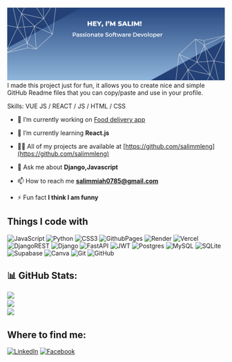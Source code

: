 ![I am GitHub Readme Generator's creator](https://github.com/salimmleng/smart_care/blob/main/Kal%20Patel.png?raw=true)
I made this project just for fun, it allows you to create nice and simple GitHub Readme files that you can copy/paste and use in your profile.

Skills: VUE JS / REACT / JS / HTML / CSS


- 🔭 I’m currently working on [Food delivery app](https://salimmleng.github.io/Food-delivery/)

- 🌱 I’m currently learning **React.js**

- 👨‍💻 All of my projects are available at [https://github.com/salimmleng](https://github.com/salimmleng)

- 💬 Ask me about **Django,Javascript**

- 📫 How to reach me **salimmiah0785@gmail.com**

- ⚡ Fun fact **I think I am funny**

## Things I code with
![JavaScript](https://img.shields.io/badge/javascript-%23323330.svg?style=for-the-badge&logo=javascript&logoColor=%23F7DF1E) ![Python](https://img.shields.io/badge/python-3670A0?style=for-the-badge&logo=python&logoColor=ffdd54) ![CSS3](https://img.shields.io/badge/css3-%231572B6.svg?style=for-the-badge&logo=css3&logoColor=white) ![GithubPages](https://img.shields.io/badge/github%20pages-121013?style=for-the-badge&logo=github&logoColor=white) ![Render](https://img.shields.io/badge/Render-%46E3B7.svg?style=for-the-badge&logo=render&logoColor=white) ![Vercel](https://img.shields.io/badge/vercel-%23000000.svg?style=for-the-badge&logo=vercel&logoColor=white) ![DjangoREST](https://img.shields.io/badge/DJANGO-REST-ff1709?style=for-the-badge&logo=django&logoColor=white&color=ff1709&labelColor=gray) ![Django](https://img.shields.io/badge/django-%23092E20.svg?style=for-the-badge&logo=django&logoColor=white) ![FastAPI](https://img.shields.io/badge/FastAPI-005571?style=for-the-badge&logo=fastapi) ![JWT](https://img.shields.io/badge/JWT-black?style=for-the-badge&logo=JSON%20web%20tokens) ![Postgres](https://img.shields.io/badge/postgres-%23316192.svg?style=for-the-badge&logo=postgresql&logoColor=white) ![MySQL](https://img.shields.io/badge/mysql-4479A1.svg?style=for-the-badge&logo=mysql&logoColor=white) ![SQLite](https://img.shields.io/badge/sqlite-%2307405e.svg?style=for-the-badge&logo=sqlite&logoColor=white) ![Supabase](https://img.shields.io/badge/Supabase-3ECF8E?style=for-the-badge&logo=supabase&logoColor=white) ![Canva](https://img.shields.io/badge/Canva-%2300C4CC.svg?style=for-the-badge&logo=Canva&logoColor=white) ![Git](https://img.shields.io/badge/git-%23F05033.svg?style=for-the-badge&logo=git&logoColor=white) ![GitHub](https://img.shields.io/badge/github-%23121011.svg?style=for-the-badge&logo=github&logoColor=white)

## 📊 GitHub Stats:
![](https://github-readme-stats.vercel.app/api?username=salimmleng&theme=dark&hide_border=false&include_all_commits=false&count_private=false)<br/>
![](https://github-readme-streak-stats.herokuapp.com/?user=salimmleng&theme=dark&hide_border=false)<br/>
![](https://github-readme-stats.vercel.app/api/top-langs/?username=salimmleng&theme=dark&hide_border=false&include_all_commits=false&count_private=false&layout=compact)

## Where to find me:
[![LinkedIn](https://img.shields.io/badge/LinkedIn-%230077B5.svg?logo=linkedin&logoColor=white)](https://www.linkedin.com/in/salim-hossaian/)
[![Facebook](https://img.shields.io/badge/Facebook-%231877F2.svg?logo=Facebook&logoColor=white)](https://www.facebook.com/salim.hossain.54922/)







